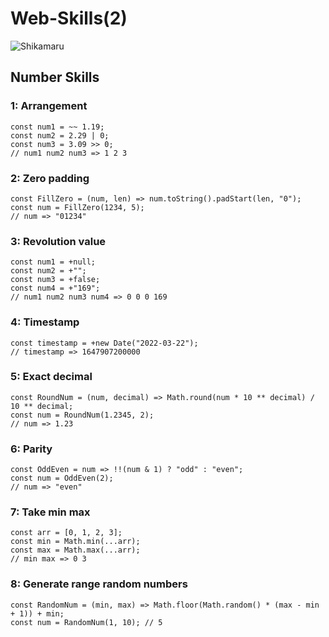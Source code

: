 # Web-Skills(2)
![Shikamaru](https://github.com/whitebird1016/Web-Skills-with-Shikmamaru/blob/main/1_HTGSqvOc52yfMwyLhCMjVA.jpeg)
<h2>Number Skills</h2>
<h3>1: Arrangement</h3>

```
const num1 = ~~ 1.19;
const num2 = 2.29 | 0;
const num3 = 3.09 >> 0;
// num1 num2 num3 => 1 2 3
```
<h3>2: Zero padding</h3>

```
const FillZero = (num, len) => num.toString().padStart(len, "0");
const num = FillZero(1234, 5);
// num => "01234"
```
<h3>3: Revolution value</h3>

```
const num1 = +null;
const num2 = +"";
const num3 = +false;
const num4 = +"169";
// num1 num2 num3 num4 => 0 0 0 169
```
<h3>4: Timestamp</h3>

```
const timestamp = +new Date("2022-03-22");
// timestamp => 1647907200000
```
<h3>5: Exact decimal</h3>

```
const RoundNum = (num, decimal) => Math.round(num * 10 ** decimal) / 10 ** decimal;
const num = RoundNum(1.2345, 2);
// num => 1.23
```
<h3>6: Parity</h3>

```
const OddEven = num => !!(num & 1) ? "odd" : "even";
const num = OddEven(2);
// num => "even"
```

<h3>7: Take min max</h3>

```
const arr = [0, 1, 2, 3];
const min = Math.min(...arr);
const max = Math.max(...arr);
// min max => 0 3
```

<h3>8: Generate range random numbers</h3>

```
const RandomNum = (min, max) => Math.floor(Math.random() * (max - min + 1)) + min;
const num = RandomNum(1, 10); // 5
```
